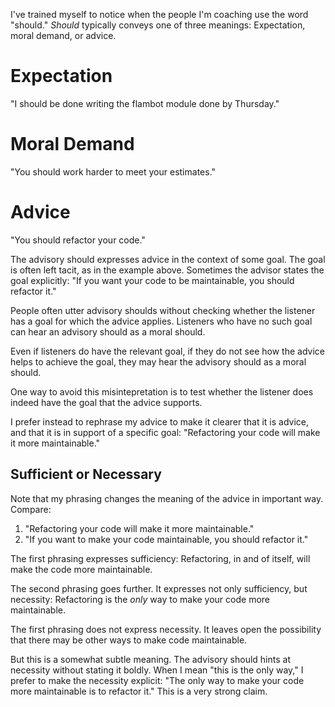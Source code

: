 I've trained myself to notice
when the people I'm coaching
use the word "should."
_Should_ typically conveys one of three meanings:
Expectation,
moral demand,
or advice.

# Expectation

"I should be done writing the flambot module done by Thursday."

# Moral Demand

"You should work harder to meet your estimates."

# Advice

"You should refactor your code."

The advisory should
expresses advice
in the context of some goal.
The goal is often left tacit,
as in the example above.
Sometimes the advisor states the goal explicitly:
"If you want your code to be maintainable,
you should refactor it."

People often utter advisory shoulds
without checking whether the listener
has a goal for which the advice applies.
Listeners who have no such goal
can hear an advisory should
as a moral should.

Even if listeners do have the relevant goal,
if they do not see how the advice
helps to achieve the goal,
they may hear the advisory should
as a moral should.

One way to avoid this misintepretation
is to test whether the listener
does indeed have the goal
that the advice supports.

I prefer instead
to rephrase my advice
to make it clearer that it is advice,
and that it is in support of a specific goal:
"Refactoring your code will make it more maintainable."

## Sufficient or Necessary

Note that my phrasing changes the meaning of the advice in important way.
Compare:

 1. "Refactoring your code will make it more maintainable."
 1. "If you want to make your code maintainable, you should refactor it."

The first phrasing expresses sufficiency:
Refactoring,
in and of itself,
will make the code more maintainable.

The second phrasing goes further.
It expresses not only sufficiency,
but necessity:
Refactoring is the _only_ way to make your code more maintainable.

The first phrasing does not express necessity.
It leaves open the possibility
that there may be other ways to make code maintainable.

But this is a somewhat subtle meaning.
The advisory should
hints at necessity
without stating it boldly.
When I mean "this is the only way,"
I prefer to make the necessity explicit:
"The only way to make your code more maintainable is to refactor it."
This is a very strong claim.
